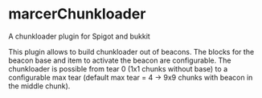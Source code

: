 # marcerChunkloader
A chunkloader plugin for Spigot and bukkit

This plugin allows to build chunkloader out of beacons. 
The blocks for the beacon base and item to activate the beacon are configurable. 
The chunkloader is possible from tear 0 (1x1 chunks without base) to a configurable max tear (default max tear = 4 -> 9x9 chunks with beacon in the middle chunk).
